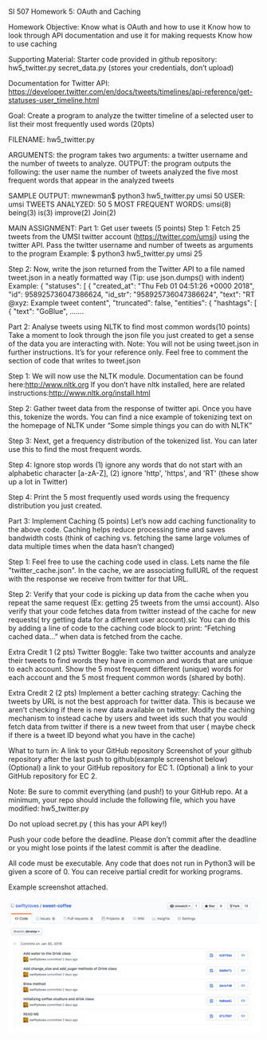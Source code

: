 
SI 507 
Homework 5: OAuth and Caching

Homework Objective:
Know what is OAuth and how to use it
Know how to look through API documentation and use it for making requests
Know how to use caching

Supporting Material:
Starter code provided in github repository: 
hw5_twitter.py
secret_data.py (stores your credentials, don’t upload)

Documentation for Twitter API: https://developer.twitter.com/en/docs/tweets/timelines/api-reference/get-statuses-user_timeline.html

Goal: Create a program to analyze the twitter timeline of a selected user to list their most frequently used words (20pts)

FILENAME: hw5_twitter.py

ARGUMENTS: the program takes two arguments: a twitter username and the number of tweets to analyze.
OUTPUT: the program outputs the following:
the user name
the number of tweets analyzed
the five most frequent words that appear in the analyzed tweets

SAMPLE OUTPUT:
mwnewman$ python3 hw5_twitter.py umsi 50
USER: umsi
TWEETS ANALYZED: 50
5 MOST FREQUENT WORDS: umsi(8) being(3) is(3) improve(2) Join(2) 

MAIN ASSIGNMENT:
Part 1: Get user tweets (5 points)
Step 1: Fetch 25 tweets from the UMSI twitter account (https://twitter.com/umsi) using the twitter API. Pass the twitter username and number of tweets as arguments to the program
Example: $ python3 hw5_twitter.py umsi 25

Step 2: Now, write the json returned from the Twitter API to a file named tweet.json in a neatly formatted way (Tip: use json.dumps() with indent)
Example:
{
    "statuses": [
        {
            "created_at": "Thu Feb 01 04:51:26 +0000 2018",
            "id": 958925736047386624,
            "id_str": "958925736047386624",
            "text": "RT @xyz: Example tweet content",
            "truncated": false,
            "entities": {
                "hashtags": [
                    {
                        "text": "GoBlue",
		.......


Part 2: Analyse tweets using NLTK to find most common words(10 points)
Take a moment to look through the json file you just created to get a sense of the data you are interacting with. 
Note: You will not be using tweet.json in further instructions. It’s for your reference only. Feel free to comment the section of code that writes to tweet.json

Step 1: We will now use the NLTK module. Documentation can be found here:http://www.nltk.org
If you don’t have nltk installed, here are related instructions:http://www.nltk.org/install.html

Step 2: Gather tweet data from the response of twitter api. Once you have this, tokenize the words. You can find a nice example of tokenizing text on the homepage of NLTK under “Some simple things you can do with NLTK”

Step 3: Next, get a frequency distribution of the tokenized list. You can later use this to find the most frequent words.

Step 4: Ignore stop words
(1) ignore any words that do not start with an alphabetic character [a-zA-Z],
(2) ignore 'http', 'https', and 'RT' (these show up a lot in Twitter)

Step 4: Print the 5 most frequently used words using the frequency distribution you just created.

Part 3: Implement Caching (5 points)
Let’s now add caching functionality to the above code. Caching helps reduce processing time and saves bandwidth costs (think of caching vs. fetching the same large volumes of data multiple times when the data hasn’t changed)

Step 1: Feel free to use the caching code used in class. Lets name the file "twitter_cache.json". In the cache, we are associating fullURL of the request with the response we receive from twitter for that URL.

Step 2: Verify that your code is picking up data from the cache when you repeat the same request (Ex: getting 25 tweets from the umsi account). Also verify that your code fetches data from twitter instead of the cache for new requests( try getting data for a different user account).slc
You can do this by adding a line of code to the caching code block to print: “Fetching cached data...” when data is fetched from the cache.

Extra Credit 1 (2 pts)
Twitter Boggle: Take two twitter accounts and analyze their tweets to find words they have in common and words that are unique to each account. Show the 5 most frequent different (unique) words for each account and the 5 most frequent common words (shared by both).

Extra Credit 2 (2 pts)
Implement a better caching strategy: Caching the tweets by URL is not the best approach for twitter data. This is because we aren’t checking if there is new data available on twitter. Modify the caching mechanism to instead cache by users and tweet ids such that you would fetch data from twitter if there is a new tweet from that user ( maybe check if there is a tweet ID beyond what you have in the cache)

What to turn in:
A link to your GitHub repository 
Screenshot of your github repository after the last push to github(example screenshot below)
(Optional) a link to your GitHub repository for EC 1.
(Optional) a link to your GitHub repository for EC 2.

Note:
Be sure to commit everything (and push!) to your GitHub repo. At a minimum, your repo should include the following file, which you have modified:
hw5_twitter.py

Do not upload secret.py ( this has your API key!)

Push your code before the deadline. Please don’t commit after the deadline or you might lose points if the latest commit is after the deadline.

All code must be executable. Any code that does not run in Python3 will be given a score of 0.  You can receive partial credit for working programs. 

Example screenshot attached.

![Screen Shot](https://raw.githubusercontent.com/SI507-206-W18/507-hw05-oauth-and-caching/master/ScreenShot.png)


